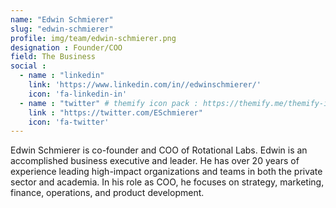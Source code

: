 ```yaml
---
name: "Edwin Schmierer"
slug: "edwin-schmierer"
profile: img/team/edwin-schmierer.png
designation : Founder/COO
field: The Business
social :
  - name : "linkedin"
    link: 'https://www.linkedin.com/in//edwinschmierer/'
    icon: 'fa-linkedin-in'
  - name : "twitter" # themify icon pack : https://themify.me/themify-icons
    link : "https://twitter.com/ESchmierer"
    icon: 'fa-twitter'
---
```

Edwin Schmierer is co-founder and COO of Rotational Labs. Edwin is an accomplished business executive and leader. He has over 20 years of experience leading high-impact organizations and teams in both the private sector and academia. In his role as COO, he focuses on strategy, marketing, finance, operations, and product development.
